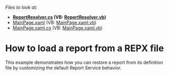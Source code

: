 <!-- default file list -->
*Files to look at*:

* **[ReportResolver.cs](./CS/E3024.Web/ReportResolver.cs) (VB: [ReportResolver.vb](./VB/E3024.Web/ReportResolver.vb))**
* [MainPage.xaml](./CS/E3024/MainPage.xaml) (VB: [MainPage.xaml.vb](./VB/E3024/MainPage.xaml.vb))
* [MainPage.xaml.cs](./CS/E3024/MainPage.xaml.cs) (VB: [MainPage.xaml.vb](./VB/E3024/MainPage.xaml.vb))
<!-- default file list end -->
# How to load a report from a REPX file


<p>This example demonstrates how you can restore a report from its definition file by customizing the default Report Service behavior.</p>

<br/>


